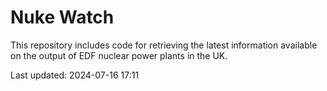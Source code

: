# Nuke Watch

This repository includes code for retrieving the latest information available on the output of EDF nuclear power plants in the UK.

Last updated: 2024-07-16 17:11